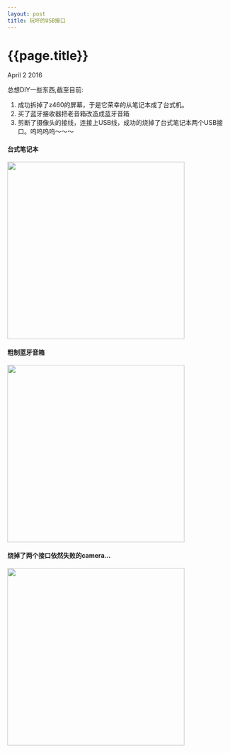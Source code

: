 ```yaml
---
layout: post
title: 玩坏的USB接口
---
```


{{page.title}}
=====================

<p class="meta">April 2 2016</p>


总想DIY一些东西,截至目前:

1. 成功拆掉了z460的屏幕，于是它荣幸的从笔记本成了台式机。
2. 买了蓝牙接收器把老音箱改造成蓝牙音箱
3. 剪断了摄像头的接线，连接上USB线，成功的烧掉了台式笔记本两个USB接口。呜呜呜呜～～～

#### 台式笔记本
<img src="{{site.url}}/images/DIY_pc.jpg"  height="400px" width="400px">

#### 粗制蓝牙音箱
<img src="{{site.url}}/images/DIY_blueteeth_sound.jpg"  height="400px" width="400px">

#### 烧掉了两个接口依然失败的camera...
<img src="{{site.url}}/images/z460_camera_2.jpg"  height="400px" width="400px">

